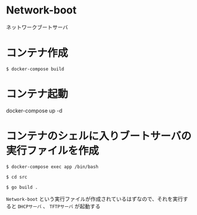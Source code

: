 # Network-boot

ネットワークブートサーバ

# コンテナ作成

```
$ docker-compose build
```

# コンテナ起動

docker-compose up -d

# コンテナのシェルに入りブートサーバの実行ファイルを作成

```
$ docker-compose exec app /bin/bash

$ cd src

$ go build .
```
` Network-boot ` という実行ファイルが作成されているはずなので、それを実行すると `DHCPサーバ` 、 `TFTPサーバ` が起動する